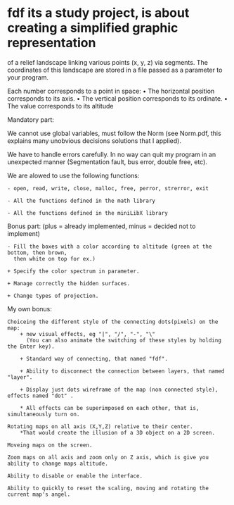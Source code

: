 # fdf its a study project, is about creating a simplified graphic representation
of a relief landscape linking various points (x, y, z) via segments. 
The coordinates of this landscape are stored in a file passed as a parameter to your program.

Each number corresponds to a point in space:
• The horizontal position corresponds to its axis.
• The vertical position corresponds to its ordinate.
• The value corresponds to its altitude

Mandatory part:

We cannot use global variables, must follow the Norm
  (see Norm.pdf, this explains many unobvious decisions solutions that I applied).
  
We have to handle errors carefully. In no way can quit my program in an unexpected
  manner (Segmentation fault, bus error, double free, etc).
  
We are alowed to use the following functions:

    - open, read, write, close, malloc, free, perror, strerror, exit
	
    - All the functions defined in the math library
	
    - All the functions defined in the miniLibX library
	

Bonus part: (plus = already implemented, minus = decided not to implement)
  
	- Fill the boxes with a color according to altitude (green at the bottom, then brown,
	  then white on top for ex.)

	+ Specify the color spectrum in parameter.

	+ Manage correctly the hidden surfaces.

	+ Change types of projection.

My own bonus:

	Choiceing the different style of the connecting dots(pixels) on the map:
		+ new visual effects, eg "|", "/", "-", "\" 
		  (You can also animate the switching of these styles by holding the Enter key).
		  
		+ Standard way of connecting, that named "fdf".
		
		+ Ability to disconnect the connection between layers, that named "layer".
		
		+ Display just dots wireframe of the map (non connected style), effects named "dot" .
		
		* All effects can be superimposed on each other, that is, simultaneously turn on.
			
	Rotating maps on all axis (X,Y,Z) relative to their center. 
		*That would create the illusion of a 3D object on a 2D screen.
		
	Moveing maps on the screen. 
	
	Zoom maps on all axis and zoom only on Z axis, which is give you ability to change maps altitude.
	
	Ability to disable or enable the interface.
	
	Ability to quickly to reset the scaling, moving and rotating the current map's angel.
	
	
	
